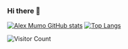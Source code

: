 ### Hi there 👋

<!--
**Alex-mumo/Alex-mumo** is a ✨ _special_ ✨ repository because its `README.md` (this file) appears on your GitHub profile.

Here are some ideas to get you started:

- 🔭 I’m currently working on Java, Kotlin, Python
- 🌱 I’m currently learning Go
- 👯 I’m looking for collaboration and opportunities on any android development project
-->

[![Alex Mumo GitHub stats](https://github-readme-stats.vercel.app/api?username=Alex-mumo&show_icons=true&theme=tokyonight)](https://github.com/Alex-mumo/github-readme-stats)
[![Top Langs](https://github-readme-stats.vercel.app/api/top-langs/?username=Alex-mumo&layout=compact)](https://github.com/Alex-mumo/github-readme-stats)

![Visitor Count](https://profile-counter.glitch.me/{Alex-mumo}/count.svg)






